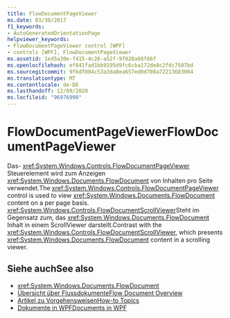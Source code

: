 ```yaml
---
title: FlowDocumentPageViewer
ms.date: 03/30/2017
f1_keywords:
- AutoGeneratedOrientationPage
helpviewer_keywords:
- FlowDocumentPageViewer control [WPF]
- controls [WPF], FlowDocumentPageViewer
ms.assetid: 1ed5a30e-f415-4c26-a52f-9f028a68f66f
ms.openlocfilehash: ef041fad1bb9195d9fc6cba172de8c2fdc7507bd
ms.sourcegitcommit: 9f6df084c53a3da0ea657ed0d708a72213683084
ms.translationtype: MT
ms.contentlocale: de-DE
ms.lasthandoff: 12/09/2020
ms.locfileid: "96976998"
---
```

# <a name="flowdocumentpageviewer"></a><span data-ttu-id="66e6d-102">FlowDocumentPageViewer</span><span class="sxs-lookup"><span data-stu-id="66e6d-102">FlowDocumentPageViewer</span></span>
<span data-ttu-id="66e6d-103">Das- <xref:System.Windows.Controls.FlowDocumentPageViewer> Steuerelement wird zum Anzeigen <xref:System.Windows.Documents.FlowDocument> von Inhalten pro Seite verwendet.</span><span class="sxs-lookup"><span data-stu-id="66e6d-103">The <xref:System.Windows.Controls.FlowDocumentPageViewer> control is used to view <xref:System.Windows.Documents.FlowDocument> content on a per page basis.</span></span> <span data-ttu-id="66e6d-104"><xref:System.Windows.Controls.FlowDocumentScrollViewer>Steht im Gegensatz zum, das <xref:System.Windows.Documents.FlowDocument> Inhalt in einem ScrollViewer darstellt.</span><span class="sxs-lookup"><span data-stu-id="66e6d-104">Contrast with the <xref:System.Windows.Controls.FlowDocumentScrollViewer>, which presents <xref:System.Windows.Documents.FlowDocument> content in a scrolling viewer.</span></span>  
  
## <a name="see-also"></a><span data-ttu-id="66e6d-105">Siehe auch</span><span class="sxs-lookup"><span data-stu-id="66e6d-105">See also</span></span>

- <xref:System.Windows.Documents.FlowDocument>
- [<span data-ttu-id="66e6d-106">Übersicht über Flussdokumente</span><span class="sxs-lookup"><span data-stu-id="66e6d-106">Flow Document Overview</span></span>](../advanced/flow-document-overview.md)
- [<span data-ttu-id="66e6d-107">Artikel zu Vorgehensweisen</span><span class="sxs-lookup"><span data-stu-id="66e6d-107">How-to Topics</span></span>](../advanced/flow-content-elements-how-to-topics.md)
- [<span data-ttu-id="66e6d-108">Dokumente in WPF</span><span class="sxs-lookup"><span data-stu-id="66e6d-108">Documents in WPF</span></span>](../advanced/documents-in-wpf.md)
